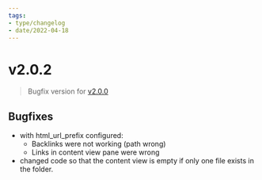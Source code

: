 ```yaml
---
tags:
- type/changelog
- date/2022-04-18
---
```

   
# v2.0.2   
> Bugfix version for [v2.0.0](../Changelog/v2.0.0.md)   
   
## Bugfixes   
   
- with html_url_prefix configured:   
	- Backlinks were not working (path wrong)   
	- Links in content view pane were wrong   
- changed code so that the content view is empty if only one file exists in the folder.